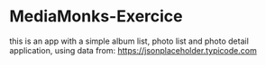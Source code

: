 # MediaMonks-Exercice
this is an app with a simple album list, photo list and photo detail application, using data from:  https://jsonplaceholder.typicode.com
